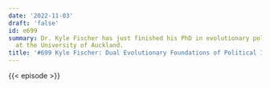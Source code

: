 ```yaml
---
date: '2022-11-03'
draft: 'false'
id: e699
summary: Dr. Kyle Fischer has just finished his PhD in evolutionary political psychology
  at the University of Auckland.
title: '#699 Kyle Fischer: Dual Evolutionary Foundations of Political Ideology'
---
```

{{< episode >}}
